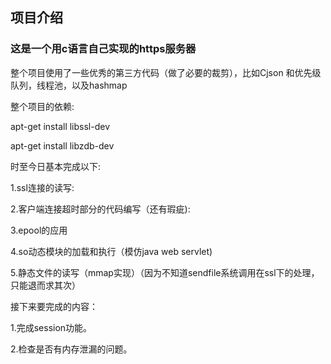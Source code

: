 ## 项目介绍


### 这是一个用c语言自己实现的https服务器


整个项目使用了一些优秀的第三方代码（做了必要的裁剪），比如Cjson 和优先级队列，线程池，以及hashmap


整个项目的依赖:


apt-get install libssl-dev


apt-get install libzdb-dev

时至今日基本完成以下:


1.ssl连接的读写:


2.客户端连接超时部分的代码编写（还有瑕疵):

 
3.epool的应用


4.so动态模块的加载和执行（模仿java web servlet)


5.静态文件的读写（mmap实现）（因为不知道sendfile系统调用在ssl下的处理，只能退而求其次）

 
接下来要完成的内容：


1.完成session功能。


2.检查是否有内存泄漏的问题。


                                        
                                                                        
